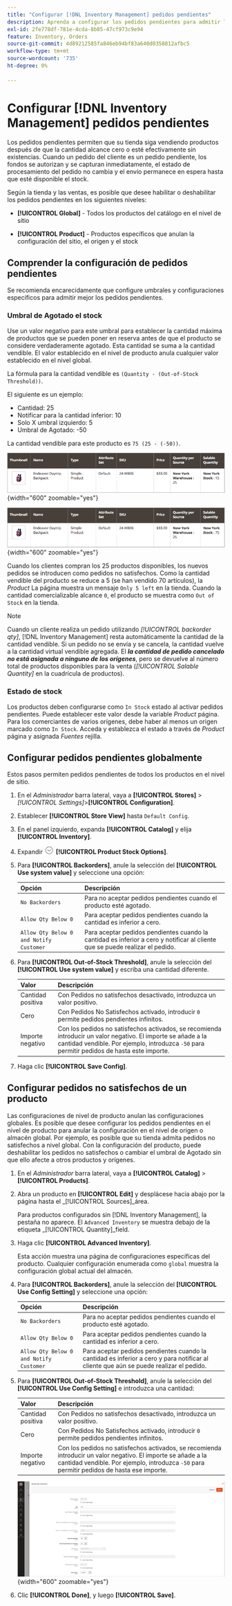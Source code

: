 ```yaml
---
title: "Configurar [!DNL Inventory Management] pedidos pendientes"
description: Aprenda a configurar los pedidos pendientes para admitir la venta de productos sin existencias.
exl-id: 2fe778df-781e-4cda-8b85-47cf973c9e94
feature: Inventory, Orders
source-git-commit: 4d89212585fa846eb94bf83a640d0358812afbc5
workflow-type: tm+mt
source-wordcount: '735'
ht-degree: 0%

---
```


# Configurar [!DNL Inventory Management] pedidos pendientes

Los pedidos pendientes permiten que su tienda siga vendiendo productos después de que la cantidad alcance cero o esté efectivamente sin existencias. Cuando un pedido del cliente es un pedido pendiente, los fondos se autorizan y se capturan inmediatamente, el estado de procesamiento del pedido no cambia y el envío permanece en espera hasta que esté disponible el stock.

Según la tienda y las ventas, es posible que desee habilitar o deshabilitar los pedidos pendientes en los siguientes niveles:

- **[!UICONTROL Global]** - Todos los productos del catálogo en el nivel de sitio

- **[!UICONTROL Product]** - Productos específicos que anulan la configuración del sitio, el origen y el stock

## Comprender la configuración de pedidos pendientes

Se recomienda encarecidamente que configure umbrales y configuraciones específicos para admitir mejor los pedidos pendientes.

### Umbral de Agotado el stock

Use un valor negativo para este umbral para establecer la cantidad máxima de productos que se pueden poner en reserva antes de que el producto se considere verdaderamente agotado. Esta cantidad se suma a la cantidad vendible. El valor establecido en el nivel de producto anula cualquier valor establecido en el nivel global.

La fórmula para la cantidad vendible es `(Quantity - (Out-of-Stock Threshold))`.

El siguiente es un ejemplo:

- Cantidad: 25
- Notificar para la cantidad inferior: 10
- Solo X umbral izquierdo: 5
- Umbral de Agotado: -50

La cantidad vendible para este producto es `75 (25 - (-50))`.

![Ejemplo de cantidad vendible antes de pedidos pendientes habilitados](assets/inventory-backorders-before.png){width="600" zoomable="yes"}

![Ejemplo de Cantidad Vendible después de pedidos pendientes habilitados](assets/inventory-backorders-after.png){width="600" zoomable="yes"}

Cuando los clientes compran los 25 productos disponibles, los nuevos pedidos se introducen como pedidos no satisfechos. Como la cantidad vendible del producto se reduce a 5 (se han vendido 70 artículos), la _Product_ La página muestra un mensaje `Only 5 left` en la tienda. Cuando la cantidad comercializable alcance `0`, el producto se muestra como `Out of Stock` en la tienda.

>[!NOTE]
>
>Cuando un cliente realiza un pedido utilizando _[!UICONTROL backorder qty]_, [!DNL Inventory Management] resta automáticamente la cantidad de la cantidad vendible. Si un pedido no se envía y se cancela, la cantidad vuelve a la cantidad virtual vendible agregada. El **_la cantidad de pedido cancelado no está asignada a ninguno de los orígenes_**, pero se devuelve al número total de productos disponibles para la venta (_[!UICONTROL Salable Quantity]_ en la cuadrícula de productos).

<!--### Notify for Quantity Below JIRA MDVA-8099 MDVA-33783

The _Notify for Quantity Below_ configuration option is configurable at the global, source, and product levels. When it is enabled, the system sends an email notification when the product quantity reaches a level at or below the configured value. For this example, a notification is triggered when the product has a quantity of 10 or less. When backorders are enabled, _Notify for Quantity Below_ is determined by the Salable Quantity (`Salable Quantity = Quantity - (Out-of-Stock Threshold)`). -->

### Estado de stock

Los productos deben configurarse como `In Stock` estado al activar pedidos pendientes. Puede establecer este valor desde la variable _Product_ página. Para los comerciantes de varios orígenes, debe haber al menos un origen marcado como `In Stock`. Acceda y establezca el estado a través de _Product_ página y asignada _Fuentes_ rejilla.

## Configurar pedidos pendientes globalmente

Estos pasos permiten pedidos pendientes de todos los productos en el nivel de sitio.

1. En el _Administrador_ barra lateral, vaya a **[!UICONTROL Stores]** > _[!UICONTROL Settings]_>**[!UICONTROL Configuration]**.

1. Establecer **[!UICONTROL Store View]** hasta `Default Config`.

1. En el panel izquierdo, expanda **[!UICONTROL Catalog]** y elija **[!UICONTROL Inventory]**.

1. Expandir ![Selector de expansión](../assets/icon-display-expand.png) **[!UICONTROL Product Stock Options]**.

1. Para **[!UICONTROL Backorders]**, anule la selección del **[!UICONTROL Use system value]** y seleccione una opción:

   | Opción | Descripción |
   | -- | -- |
   | `No Backorders` | Para no aceptar pedidos pendientes cuando el producto esté agotado. |
   | `Allow Qty Below 0` | Para aceptar pedidos pendientes cuando la cantidad es inferior a cero. |
   | `Allow Qty Below 0 and Notify Customer` | Para aceptar pedidos pendientes cuando la cantidad es inferior a cero y notificar al cliente que se puede realizar el pedido. |

1. Para **[!UICONTROL Out-of-Stock Threshold]**, anule la selección del **[!UICONTROL Use system value]** y escriba una cantidad diferente.

   | Valor | Descripción |
   | -- | -- |
   | Cantidad positiva | Con Pedidos no satisfechos desactivado, introduzca un valor positivo. |
   | Cero | Con Pedidos No Satisfechos activado, introducir `0` permite pedidos pendientes infinitos. |
   | Importe negativo | Con los pedidos no satisfechos activados, se recomienda introducir un valor negativo. El importe se añade a la cantidad vendible. Por ejemplo, introduzca `-50` para permitir pedidos de hasta este importe. |

1. Haga clic **[!UICONTROL Save Config]**.

## Configurar pedidos no satisfechos de un producto

Las configuraciones de nivel de producto anulan las configuraciones globales. Es posible que desee configurar los pedidos pendientes en el nivel de producto para anular la configuración en el nivel de origen o almacén global. Por ejemplo, es posible que su tienda admita pedidos no satisfechos a nivel global. Con la configuración del producto, puede deshabilitar los pedidos no satisfechos o cambiar el umbral de Agotado sin que ello afecte a otros productos y orígenes.

1. En el _Administrador_ barra lateral, vaya a **[!UICONTROL Catalog]** > **[!UICONTROL Products]**.

1. Abra un producto en **[!UICONTROL Edit]** y desplácese hacia abajo por la página hasta el _[!UICONTROL Sources]_área.

   Para productos configurados sin [!DNL Inventory Management], la pestaña no aparece. El `Advanced Inventory` se muestra debajo de la etiqueta _[!UICONTROL Quantity]_field.

1. Haga clic **[!UICONTROL Advanced Inventory]**.

   Esta acción muestra una página de configuraciones específicas del producto. Cualquier configuración enumerada como `global` muestra la configuración global actual del almacén.

1. Para **[!UICONTROL Backorders]**, anule la selección del **[!UICONTROL Use Config Setting]** y seleccione una opción:

   | Opción | Descripción |
   | -- | -- |
   | `No Backorders` | Para no aceptar pedidos pendientes cuando el producto esté agotado. |
   | `Allow Qty Below 0` | Para aceptar pedidos pendientes cuando la cantidad es inferior a cero. |
   | `Allow Qty Below 0 and Notify Customer` | Para aceptar pedidos pendientes cuando la cantidad es inferior a cero y para notificar al cliente que aún se puede realizar el pedido. |

1. Para **[!UICONTROL Out-of-Stock Threshold]**, anule la selección del **[!UICONTROL Use Config Setting]** e introduzca una cantidad:

   | Valor | Descripción |
   | -- | -- |
   | Cantidad positiva | Con Pedidos no satisfechos desactivado, introduzca un valor positivo. |
   | Cero | Con Pedidos No Satisfechos activado, introducir `0` permite pedidos pendientes infinitos. |
   | Importe negativo | Con los pedidos no satisfechos activados, se recomienda introducir un valor negativo. El importe se añade a la cantidad vendible. Por ejemplo, introduzca `-50` para permitir pedidos de hasta ese importe. |

   ![Inventario avanzado configurado para pedidos no satisfechos](assets/inventory-backorders-product-settings.png){width="600" zoomable="yes"}

1. Clic **[!UICONTROL Done]**, y luego **[!UICONTROL Save]**.
